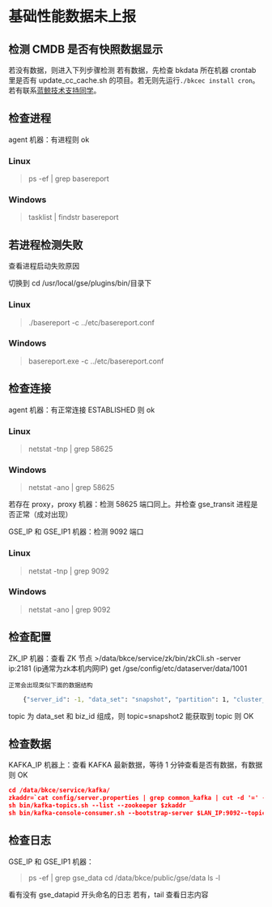 # 基础性能数据未上报
## 检测 CMDB 是否有快照数据显示
若没有数据，则进入下列步骤检测
若有数据，先检查 bkdata 所在机器 crontab 里是否有 update_cc_cache.sh 的项目。若无则先运行`./bkcec install cron`。若有联系[蓝鲸技术支持同学](https://wpa.b.qq.com/cgi/wpa.php?ln=1&key=XzgwMDgwMjAwMV80NDMwOTZfODAwODAyMDAxXzJf)。

## 检查进程
agent 机器：有进程则 ok

### Linux
>ps -ef | grep basereport

### Windows
>tasklist | findstr basereport


## 若进程检测失败
查看进程启动失败原因

切换到 cd /usr/local/gse/plugins/bin/目录下
### Linux
> ./basereport -c ../etc/basereport.conf

### Windows
> basereport.exe -c ../etc/basereport.conf

## 检查连接
agent 机器：有正常连接 ESTABLISHED 则 ok

### Linux
>netstat -tnp | grep 58625

### Windows
>netstat -ano | grep 58625

若存在 proxy，proxy 机器：检测 58625 端口同上。并检查 gse_transit 进程是否正常（成对出现）

GSE_IP 和 GSE_IP1 机器：检测 9092 端口

### Linux
>netstat -tnp | grep 9092

### Windows
>netstat -ano | grep 9092

## 检查配置
ZK_IP 机器：查看 ZK 节点
		>/data/bkce/service/zk/bin/zkCli.sh -server ip:2181 (ip通常为zk本机内网IP)
	get /gse/config/etc/dataserver/data/1001

	正常会出现类似下面的数据结构
	
```bash
	{"server_id": -1, "data_set": "snapshot", "partition": 1, "cluster_ind	ex": 0, "biz_id": 2, "msg_system": 1}
```

topic 为 data_set 和 biz_id 组成，则
topic=snapshot2
能获取到 topic 则 OK

## 检查数据
KAFKA_IP 机器上：查看 KAFKA 最新数据，等待 1 分钟查看是否有数据，有数据则 OK

```json
cd /data/bkce/service/kafka/
zkaddr=`cat config/server.properties | grep common_kafka | cut -d '=' -f 2`
sh bin/kafka-topics.sh --list --zookeeper $zkaddr
sh bin/kafka-console-consumer.sh --bootstrap-server $LAN_IP:9092--topic $topic（第5步查询到的）
```

## 检查日志
GSE_IP 和 GSE_IP1 机器：
> ps -ef | grep gse_data
cd /data/bkce/public/gse/data
ls -l

看有没有 gse_datapid 开头命名的日志
若有，tail 查看日志内容
